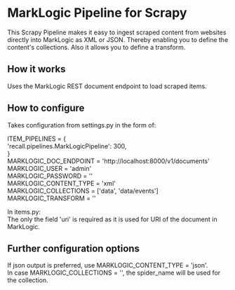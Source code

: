# MarkLogic Pipeline for Scrapy
This Scrapy Pipeline makes it easy to ingest scraped content from websites directly into MarkLogic as XML or JSON. Thereby enabling you to define the content's collections. Also it allows you to define a transform.

## How it works
Uses the MarkLogic REST document endpoint to load scraped items.

## How to configure
Takes configuration from settings.py in the form of:

ITEM_PIPELINES = {  
	'recall.pipelines.MarkLogicPipeline': 300,  
	}  
MARKLOGIC_DOC_ENDPOINT = 'http://localhost:8000/v1/documents'  
MARKLOGIC_USER = 'admin'  
MARKLOGIC_PASSWORD = ''  
MARKLOGIC_CONTENT_TYPE = 'xml'  
MARKLOGIC_COLLECTIONS = ['data', 'data/events']  
MARKLOGIC_TRANSFORM = ''  

In items.py:  
The only the field 'uri' is required as it is used for URI of the document in MarkLogic.

## Further configuration options
If json output is preferred, use MARKLOGIC_CONTENT_TYPE = 'json'.  
In case MARKLOGIC_COLLECTIONS = '', the spider_name will be used for the collection.
